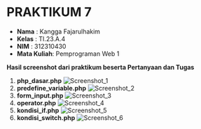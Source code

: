 # PRAKTIKUM 7
- **Nama**    : Kangga Fajarulhakim
- **Kelas**   : TI.23.A.4
- **NIM**     : 312310430
- **Mata Kuliah**: Pemprograman Web 1

**Hasil screenshot dari praktikum beserta Pertanyaan dan Tugas**

1. **php_dasar.php**
   ![Screenshot_1](https://github.com/user-attachments/assets/fe20a6c3-3eb7-4747-90e8-5f4379cedc40)
2. **predefine_variable.php**
   ![Screenshot_2](https://github.com/user-attachments/assets/023fc58a-e7d5-488c-ba10-b784283b9ca2)
3. **form_input.php**
   ![Screenshot_3](https://github.com/user-attachments/assets/f435df36-7f74-4912-80d1-dc4875288738)
4. **operator.php**
   ![Screenshot_4](https://github.com/user-attachments/assets/5d0df33e-f32d-4656-a766-e2f828e9d17a)
5. **kondisi_if.php**
   ![Screenshot_5](https://github.com/user-attachments/assets/4c27fff4-83d2-4ede-b405-1ddd18a52ed9)
6. **kondisi_switch.php**
   ![Screenshot_6](https://github.com/user-attachments/assets/a74ae070-b4f2-4611-80e7-d48a5638f526)






